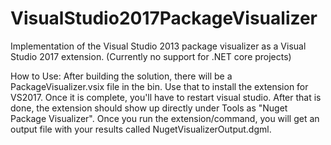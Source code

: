 # VisualStudio2017PackageVisualizer
Implementation of the Visual Studio 2013 package visualizer as a Visual Studio 2017 extension. (Currently no support for .NET core projects)

How to Use: After building the solution, there will be a PackageVisualizer.vsix file in the bin. Use that to install the extension for VS2017. Once it is complete, you'll have to restart visual studio. After that is done, the extension should show up directly under Tools as "Nuget Package Visualizer". Once you run the extension/command, you will get an output file with your results called NugetVisualizerOutput.dgml.
